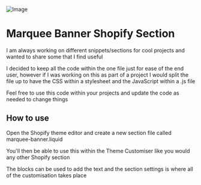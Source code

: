 ![Image](https://s1.gifyu.com/images/ezgif.com-gif-maker-3157bdc4e8786d6df.gif)

# Marquee Banner Shopify Section

I am always working on different snippets/sections for cool projects and wanted to share some that I find useful

I decided to keep all the code within the one file just for ease of the end user, however if I was working on this as part of a project I would split the file up to have the CSS within a stylesheet and the JavaScript within a .js file

Feel free to use this code within your projects and update the code as needed to change things
## How to use
Open the Shopify theme editor and create a new section file called marquee-banner.liquid

You'll then be able to use this within the Theme Customiser like you would any other Shopify section

The blocks can be used to add the text and the section settings is where all of the customisation takes place
